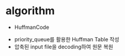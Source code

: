 # algorithm

+ HuffmanCode
- priority_queue를 활용한 Huffman Table 작성
- 압축된 input file을 decoding하여 원문 복원
